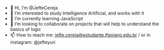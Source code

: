 - 👋 Hi, I’m @JefteCereja
- 👀 I’m interested to study Intelligence Artificial, and works with it
- 🌱 I’m currently learning JavaScript
- 💞️ I’m looking to collaborate on projects that will help to understand the basics of logic
- 📫 How to reach me: jefte.cereja@estudante.ifgoiano.edu.br / or in instagram: @jefteyuri

<!---
JefteCereja/JefteCereja is a ✨ special ✨ repository because its `README.md` (this file) appears on your GitHub profile.
You can click the Preview link to take a look at your changes.
--->
